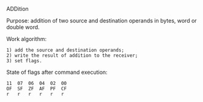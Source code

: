 ADDition

Purpose: addition of two source and destination operands in bytes, word or double word.

Work algorithm:

    1) add the source and destination operands;
    2) write the result of addition to the receiver;
    3) set flags.

State of flags after command execution:

	11 	07 	06 	04 	02 	00
	OF 	SF 	ZF 	AF 	PF 	CF
	r 	r 	r 	r 	r  	r
